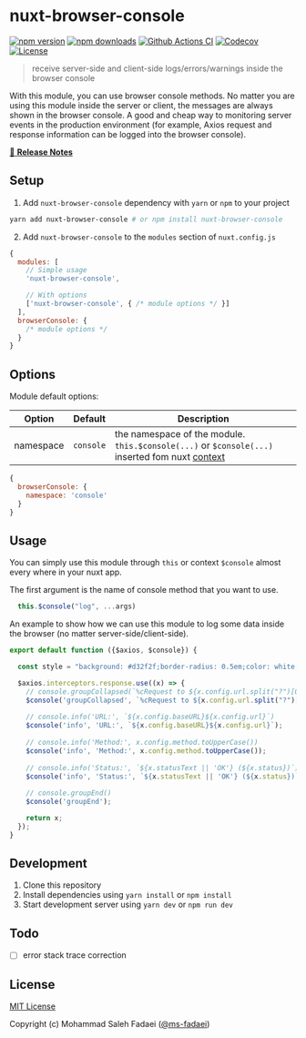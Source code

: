 # nuxt-browser-console

[![npm version][npm-version-src]][npm-version-href]
[![npm downloads][npm-downloads-src]][npm-downloads-href]
[![Github Actions CI][github-actions-ci-src]][github-actions-ci-href]
[![Codecov][codecov-src]][codecov-href]
[![License][license-src]][license-href]

> receive server-side and client-side logs/errors/warnings inside the browser console <br>

With this module, you can use browser console methods. No matter you are using this module inside the server or client, the messages are always shown in the browser console. A good and cheap way to monitoring server events in the production environment (for example, Axios request and response information can be logged into the browser console).

[📖 **Release Notes**](./CHANGELOG.md)

## Setup

1. Add `nuxt-browser-console` dependency with `yarn` or `npm` to your project

```bash
yarn add nuxt-browser-console # or npm install nuxt-browser-console
```

2. Add `nuxt-browser-console` to the `modules` section of `nuxt.config.js`

```js
{
  modules: [
    // Simple usage
    'nuxt-browser-console',

    // With options
    ['nuxt-browser-console', { /* module options */ }]
  ],
  browserConsole: {
    /* module options */
  }
}
```

## Options
Module default options:


| Option | Default | Description |
| ------ | ------- | ----------- |
| namespace | `console` | the namespace of the module. `this.$console(...)` or `$console(...)` inserted fom nuxt [context](https://nuxtjs.org/docs/2.x/concepts/context-helpers) |


```js
{
  browserConsole: {
    namespace: 'console'
  }
}
```

## Usage
You can simply use this module through `this` or context `$console` almost every where in your nuxt app.

The first argument is the name of console method that you want to use.
```js
  this.$console("log", ...args)
```

An example to show how we can use this module to log some data inside the browser (no matter server-side/client-side).
```js
export default function ({$axios, $console}) {

  const style = "background: #d32f2f;border-radius: 0.5em;color: white;font-weight: bold;padding: 2px 0.5em;";

  $axios.interceptors.response.use((x) => {
    // console.groupCollapsed(`%cRequest to ${x.config.url.split("?")[0]}`, style)
    $console('groupCollapsed', `%cRequest to ${x.config.url.split("?")[0]}`, style);
    
    // console.info('URL:', `${x.config.baseURL}${x.config.url}`)
    $console('info', 'URL:', `${x.config.baseURL}${x.config.url}`);
    
    // console.info('Method:', x.config.method.toUpperCase())
    $console('info', 'Method:', x.config.method.toUpperCase());
    
    // console.info('Status:', `${x.statusText || 'OK'} (${x.status})`)
    $console('info', 'Status:', `${x.statusText || 'OK'} (${x.status})`);
    
    // console.groupEnd()
    $console('groupEnd');

    return x;
  });
}
```

## Development

1. Clone this repository
2. Install dependencies using `yarn install` or `npm install`
3. Start development server using `yarn dev` or `npm run dev`

## Todo

* [ ] error stack trace correction

## License

[MIT License](./LICENSE)

Copyright (c) Mohammad Saleh Fadaei ([@ms-fadaei](https://github.com/ms-fadaei))

<!-- Badges -->
[npm-version-src]: https://img.shields.io/npm/v/nuxt-browser-console/latest.svg
[npm-version-href]: https://npmjs.com/package/nuxt-browser-console

[npm-downloads-src]: https://img.shields.io/npm/dt/nuxt-browser-console.svg
[npm-downloads-href]: https://npmjs.com/package/nuxt-browser-console

[github-actions-ci-src]: https://github.com/ms-fadaei/nuxt-browser-console/workflows/ci/badge.svg
[github-actions-ci-href]: https://github.com/ms-fadaei/nuxt-browser-console/actions?query=workflow%3Aci

[codecov-src]: https://img.shields.io/codecov/c/github/ms-fadaei/nuxt-browser-console.svg
[codecov-href]: https://codecov.io/gh/ms-fadaei/nuxt-browser-console

[license-src]: https://img.shields.io/npm/l/nuxt-browser-console.svg
[license-href]: https://npmjs.com/package/nuxt-browser-console

